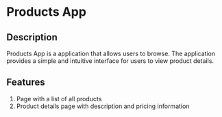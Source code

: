 # Products App
## Description
Products App is a application that allows users to browse. The application provides a simple and intuitive interface for users to view product details.

## Features
1. Page with a list of all products
2. Product details page with description and pricing information
